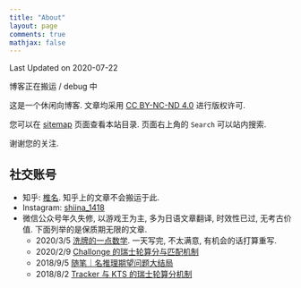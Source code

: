 ```yaml
---
title: "About"
layout: page
comments: true
mathjax: false
---
```


Last Updated on 2020-07-22

博客正在搬运 / debug 中

这是一个休闲向博客. 文章均采用 [CC BY-NC-ND 4.0](https://creativecommons.org/licenses/by-nc-nd/4.0/deed.zh) 进行版权许可. 

您可以在 [sitemap](https://shiina18.github.io/sitemap/) 页面查看本站目录. 页面右上角的 `Search` 可以站内搜索. 

谢谢您的关注.

## 社交账号

- 知乎: [椎名](https://www.zhihu.com/people/ji-hua-yuan-39). 知乎上的文章不会搬运于此.
- Instagram: [shiina_1418](https://www.instagram.com/shiina_1418/)
- 微信公众号年久失修, 以游戏王为主, 多为日语文章翻译, 时效性已过, 无考古价值.  下面列举的是保质期无限的文章.
    - 2020/3/5 [洗牌的一点数学](https://mp.weixin.qq.com/s/wQLWX7x9NFpVCK3Dk9u7Xw). 一天写完, 不太满意, 有机会的话打算重写.
    - 2020/2/9 [Challonge 的瑞士轮算分与匹配机制](https://mp.weixin.qq.com/s/3b75Z2c3GC4bJWfmtWcS0g)
    - 2018/9/5 [随笔｜名推理期望问题大结局](https://mp.weixin.qq.com/s/wsTlzJGfTzERfFmkOhtemA)
    - 2018/8/2 [Tracker 与 KTS 的瑞士轮算分机制](https://mp.weixin.qq.com/s/cSdJ78-maUl1m0w1lJUbmQ)